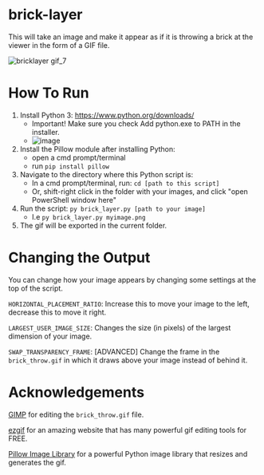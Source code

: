 # brick-layer
This will take an image and make it appear as if it is throwing a brick at the viewer in the form of a GIF file.

![bricklayer gif_7](https://user-images.githubusercontent.com/125831679/220438381-a4779e73-3672-4f9e-a51c-e78831460444.gif)

# How To Run
 1. Install Python 3: https://www.python.org/downloads/
    -  Important! Make sure you check Add python.exe to PATH in the installer.
    -  ![image](https://user-images.githubusercontent.com/125831679/220442718-d8d35b9e-6db0-4285-ab5e-69a587398014.png)
 2. Install the Pillow module after installing Python:
    -  open a cmd prompt/terminal
    -  run `pip install pillow`
 3. Navigate to the directory where this Python script is:
    - In a cmd prompt/terminal, run: `cd [path to this script]`
    - Or, shift-right click in the folder with your images, and click "open PowerShell window here"
 4. Run the script: `py brick_layer.py [path to your image]`
    - I.e `py brick_layer.py myimage.png`
 5. The gif will be exported in the current folder.

# Changing the Output
You can change how your image appears by changing some settings at the top of the script.

`HORIZONTAL_PLACEMENT_RATIO`: Increase this to move your image to the left, decrease this to move it right.

`LARGEST_USER_IMAGE_SIZE`: Changes the size (in pixels) of the largest dimension of your image.

`SWAP_TRANSPARENCY_FRAME`: [ADVANCED] Change the frame in the `brick_throw.gif` in which it draws above your image instead of behind it.

# Acknowledgements
[GIMP](https://www.gimp.org/) for editing the `brick_throw.gif` file.

[ezgif](https://ezgif.com/) for an amazing website that has many powerful gif editing tools for FREE.

[Pillow Image Library](https://pypi.org/project/Pillow/) for a powerful Python image library that resizes and generates the gif.

